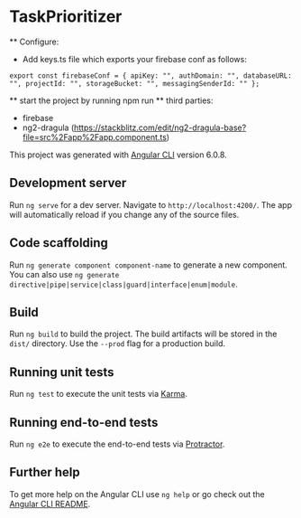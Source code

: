 # TaskPrioritizer

** Configure:
- Add keys.ts file which exports your firebase conf as follows:

` export const firebaseConf = {
  apiKey: "",
  authDomain: "",
  databaseURL: "",
  projectId: "",
  storageBucket: "",
  messagingSenderId: ""
}; `

** start the project by running npm run
** third parties:
- firebase
- ng2-dragula (https://stackblitz.com/edit/ng2-dragula-base?file=src%2Fapp%2Fapp.component.ts)

This project was generated with [Angular CLI](https://github.com/angular/angular-cli) version 6.0.8.

## Development server

Run `ng serve` for a dev server. Navigate to `http://localhost:4200/`. The app will automatically reload if you change any of the source files.

## Code scaffolding

Run `ng generate component component-name` to generate a new component. You can also use `ng generate directive|pipe|service|class|guard|interface|enum|module`.

## Build

Run `ng build` to build the project. The build artifacts will be stored in the `dist/` directory. Use the `--prod` flag for a production build.

## Running unit tests

Run `ng test` to execute the unit tests via [Karma](https://karma-runner.github.io).

## Running end-to-end tests

Run `ng e2e` to execute the end-to-end tests via [Protractor](http://www.protractortest.org/).

## Further help

To get more help on the Angular CLI use `ng help` or go check out the [Angular CLI README](https://github.com/angular/angular-cli/blob/master/README.md).
